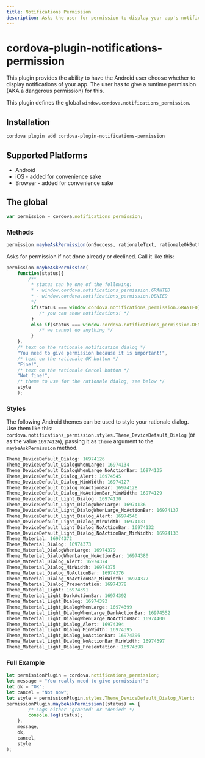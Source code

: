 ```yaml
---
title: Notifications Permission
description: Asks the user for permission to display your app's notifications on the lock screen.
---
```

<!--
# license: Licensed to the Apache Software Foundation (ASF) under one
#         or more contributor license agreements.  See the NOTICE file
#         distributed with this work for additional information
#         regarding copyright ownership.  The ASF licenses this file
#         to you under the Apache License, Version 2.0 (the
#         "License"); you may not use this file except in compliance
#         with the License.  You may obtain a copy of the License at
#
#           http://www.apache.org/licenses/LICENSE-2.0
#
#         Unless required by applicable law or agreed to in writing,
#         software distributed under the License is distributed on an
#         "AS IS" BASIS, WITHOUT WARRANTIES OR CONDITIONS OF ANY
#         KIND, either express or implied.  See the License for the
#         specific language governing permissions and limitations
#         under the License.
-->

# cordova-plugin-notifications-permission



This plugin provides the ability to have the Android user choose whether to display notifications of your app. The user has to give a runtime permission (AKA a dangerous permission) for this.



This plugin defines the global `window.cordova.notifications_permission`.



## Installation

```bash
cordova plugin add cordova-plugin-notifications-permission
```

## Supported Platforms

- Android
- iOS - added for convenience sake
- Browser - added for convenience sake

## The global

```js
var permission = cordova.notifications_permission;
```

### Methods


```javascript
permission.maybeAskPermission(onSuccess, rationaleText, rationaleOkButton, rationaleCancelButton);
```

Asks for permission if not done already or declined.
Call it like this:

```javascript
permission.maybeAskPermission(
	function(status){
		/**
		 * status can be one of the following:
		 * - window.cordova.notifications_permission.GRANTED 
		 * - window.cordova.notifications_permission.DENIED
		 */
		 if(status === window.cordova.notifications_permission.GRANTED){
		 	/* you can show notifications! */
		 }
		 else if(status === window.cordova.notifications_permission.DENIED){
		 	/* we cannot do anything */
		 }
	},
	/* text on the rationale notification dialog */
	"You need to give permission because it is important!", 
	/* text on the rationale OK button */
	"Fine!",
	/* text on the rationale Cancel button */
	"Not fine!",
	/* theme to use for the rationale dialog, see below */
	style
	);
```

### Styles

The following Android themes can be used to style your rationale dialog. Use them like this: `cordova.notifications_permission.styles.Theme_DeviceDefault_Dialog` (or as the value `16974126`), passing it as `theme` argument to the `maybeAskPermission` method.


```javascript
Theme_DeviceDefault_Dialog: 16974126
Theme_DeviceDefault_DialogWhenLarge: 16974134
Theme_DeviceDefault_DialogWhenLarge_NoActionBar: 16974135
Theme_DeviceDefault_Dialog_Alert: 16974545
Theme_DeviceDefault_Dialog_MinWidth: 16974127
Theme_DeviceDefault_Dialog_NoActionBar: 16974128
Theme_DeviceDefault_Dialog_NoActionBar_MinWidth: 16974129
Theme_DeviceDefault_Light_Dialog: 16974130
Theme_DeviceDefault_Light_DialogWhenLarge: 16974136
Theme_DeviceDefault_Light_DialogWhenLarge_NoActionBar: 16974137
Theme_DeviceDefault_Light_Dialog_Alert: 16974546
Theme_DeviceDefault_Light_Dialog_MinWidth: 16974131
Theme_DeviceDefault_Light_Dialog_NoActionBar: 16974132
Theme_DeviceDefault_Light_Dialog_NoActionBar_MinWidth: 16974133
Theme_Material: 16974372
Theme_Material_Dialog: 16974373
Theme_Material_DialogWhenLarge: 16974379
Theme_Material_DialogWhenLarge_NoActionBar: 16974380
Theme_Material_Dialog_Alert: 16974374
Theme_Material_Dialog_MinWidth: 16974375
Theme_Material_Dialog_NoActionBar: 16974376
Theme_Material_Dialog_NoActionBar_MinWidth: 16974377
Theme_Material_Dialog_Presentation: 16974378
Theme_Material_Light: 16974391
Theme_Material_Light_DarkActionBar: 16974392
Theme_Material_Light_Dialog: 16974393
Theme_Material_Light_DialogWhenLarge: 16974399
Theme_Material_Light_DialogWhenLarge_DarkActionBar: 16974552
Theme_Material_Light_DialogWhenLarge_NoActionBar: 16974400
Theme_Material_Light_Dialog_Alert: 16974394
Theme_Material_Light_Dialog_MinWidth: 16974395
Theme_Material_Light_Dialog_NoActionBar: 16974396
Theme_Material_Light_Dialog_NoActionBar_MinWidth: 16974397
Theme_Material_Light_Dialog_Presentation: 16974398
```

### Full Example

```javascript
let permissionPlugin = cordova.notifications_permission;
let message = "You really need to give permission!";
let ok = "OK";
let cancel = "Not now";
let style = permissionPlugin.styles.Theme_DeviceDefault_Dialog_Alert;
permissionPlugin.maybeAskPermission((status) => {
		/* Logs either "granted" or "denied" */
		console.log(status);  
	},
	message,
	ok,
	cancel,
	style
);
```